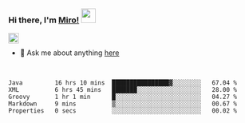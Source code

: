 ### Hi there, I'm [Miro!](https://castariva18.github.io/)  <img src="https://github.com/TheDudeThatCode/TheDudeThatCode/blob/master/Assets/Hi.gif" width="29px">

<a href="https://discord.gg/bhPzjwR">
  <img align="left" alt="Clown Discord" width="21px" src="https://cdn4.iconfinder.com/data/icons/logos-and-brands/512/91_Discord_logo_logos-512.png" />
</a>

<br />

- 💬 Ask me about anything [here](https://github.com/castariva18/castariva18/issues)

<br />

<!--START_SECTION:waka-->
```text
Java         16 hrs 10 mins  ████████████████▓░░░░░░░░   67.04 % 
XML          6 hrs 45 mins   ███████░░░░░░░░░░░░░░░░░░   28.00 % 
Groovy       1 hr 1 min      █░░░░░░░░░░░░░░░░░░░░░░░░   04.27 % 
Markdown     9 mins          ▒░░░░░░░░░░░░░░░░░░░░░░░░   00.67 % 
Properties   0 secs          ░░░░░░░░░░░░░░░░░░░░░░░░░   00.02 % 
```
<!--END_SECTION:waka-->
